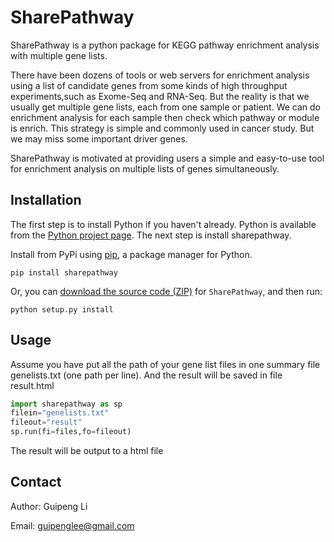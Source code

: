 # SharePathway

SharePathway is a python package for KEGG pathway enrichment analysis with multiple gene lists.

There have been dozens of tools or web servers for enrichment analysis using a list of candidate genes from some kinds of high throughput experiments,such as Exome-Seq and RNA-Seq. But the reality is that we usually get multiple gene lists, each from one sample or patient. We can do enrichment analysis for each sample then check which pathway or module is enrich. This strategy is simple and commonly used in cancer study. But we may miss some important driver genes.

SharePathway is motivated at providing users a simple and easy-to-use tool for enrichment analysis on multiple lists of genes simultaneously.

## Installation

The first step is to install Python if you haven't already. Python is available from the [Python project page](https://www.python.org/). The next step is install sharepathway.

Install from PyPi using [pip](http://www.pip-installer.org/en/latest/), a
package manager for Python.

    pip install sharepathway

Or, you can [download the source code
(ZIP)](https://github.com/GuipengLi/SharePathway/zipball/master "SharePathway
source code") for `SharePathway`, and then run:

    python setup.py install

## Usage
Assume you have put all the path of your gene list files in one summary file genelists.txt (one path per line). And the result will be saved in file result.html

```python
import sharepathway as sp
filein="genelists.txt"
fileout="result"
sp.run(fi=files,fo=fileout)
```

The result will be output to a html file

## Contact

Author: Guipeng Li

Email:  guipenglee@gmail.com